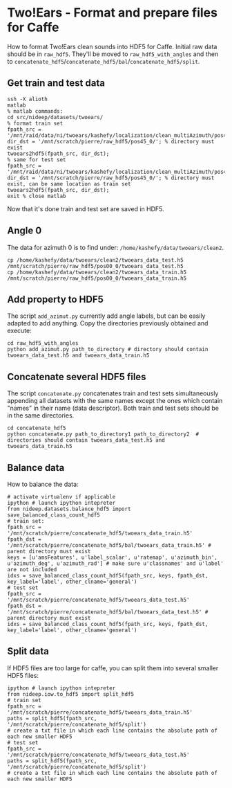 # Two!Ears - Format and prepare files for Caffe

How to format Two!Ears clean sounds into HDF5 for Caffe. Initial raw data should be in `raw_hdf5`. They'll be moved to `raw_hdf5_with_angles` and then to `concatenate_hdf5`/`concatenate_hdf5/bal`/`concatenate_hdf5/split`.

## Get train and test data

```
ssh -X alioth
matlab
% matlab commands:
cd src/nideep/datasets/twoears/
% format train set
fpath_src = '/mnt/raid/data/ni/twoears/kashefy/localization/clean_multiAzimuth/pos45_0/train/dataStoreUni.mat';
dir_dst = '/mnt/scratch/pierre/raw_hdf5/pos45_0/'; % directory must exist
twoears2hdf5(fpath_src, dir_dst);
% same for test set
fpath_src = '/mnt/raid/data/ni/twoears/kashefy/localization/clean_multiAzimuth/pos45_0/test/dataStoreUni.mat';
dir_dst = '/mnt/scratch/pierre/raw_hdf5/pos45_0/'; % directory must exist, can be same location as train set
twoears2hdf5(fpath_src, dir_dst);
exit % close matlab
```

Now that it's done train and test set are saved in HDF5.

## Angle 0

The data for azimuth 0 is to find under: `/home/kashefy/data/twoears/clean2`.

```
cp /home/kashefy/data/twoears/clean2/twoears_data_test.h5 /mnt/scratch/pierre/raw_hdf5/pos00_0/twoears_data_test.h5
cp /home/kashefy/data/twoears/clean2/twoears_data_train.h5 /mnt/scratch/pierre/raw_hdf5/pos00_0/twoears_data_train.h5
```

## Add property to HDF5

The script `add_azimut.py` currently add angle labels, but can be easily adapted to add anything. Copy the directories previously obtained and execute:

```
cd raw_hdf5_with_angles
python add_azimut.py path_to_directory # directory should contain twoears_data_test.h5 and twoears_data_train.h5
```

## Concatenate several HDF5 files

The script `concatenate.py` concatenates train and test sets simultaneously appending all datasets with the same names except the ones which contain "names" in their name (data descriptor). Both train and test sets should be in the same directories.

```
cd concatenate_hdf5
python concatenate.py path_to_directory1 path_to_directory2  # directories should contain twoears_data_test.h5 and twoears_data_train.h5
```

## Balance data

How to balance the data:

```
# activate virtualenv if applicable
ipython # launch ipython intepreter
from nideep.datasets.balance_hdf5 import save_balanced_class_count_hdf5
# train set:
fpath_src = '/mnt/scratch/pierre/concatenate_hdf5/twoears_data_train.h5'
fpath_dst = '/mnt/scratch/pierre/concatenate_hdf5/bal/twoears_data_train.h5' # parent directory must exist
keys = [u'amsFeatures', u'label_scalar', u'ratemap', u'azimuth_bin', u'azimuth_deg', u'azimuth_rad'] # make sure u'classnames' and u'label' are not included
idxs = save_balanced_class_count_hdf5(fpath_src, keys, fpath_dst, key_label='label', other_clname='general')
# test set
fpath_src = '/mnt/scratch/pierre/concatenate_hdf5/twoears_data_test.h5'
fpath_dst = '/mnt/scratch/pierre/concatenate_hdf5/bal/twoears_data_test.h5' # parent directory must exist
idxs = save_balanced_class_count_hdf5(fpath_src, keys, fpath_dst, key_label='label', other_clname='general')
```

## Split data

If HDF5 files are too large for caffe, you can split them into several smaller HDF5 files:

```
ipython # launch ipython intepreter
from nideep.iow.to_hdf5 import split_hdf5
# train set
fpath_src = '/mnt/scratch/pierre/concatenate_hdf5/twoears_data_train.h5'
paths = split_hdf5(fpath_src, '/mnt/scratch/pierre/concatenate_hdf5/split')
# create a txt file in which each line contains the absolute path of each new smaller HDF5
# test set
fpath_src = '/mnt/scratch/pierre/concatenate_hdf5/twoears_data_test.h5'
paths = split_hdf5(fpath_src, '/mnt/scratch/pierre/concatenate_hdf5/split')
# create a txt file in which each line contains the absolute path of each new smaller HDF5
```

